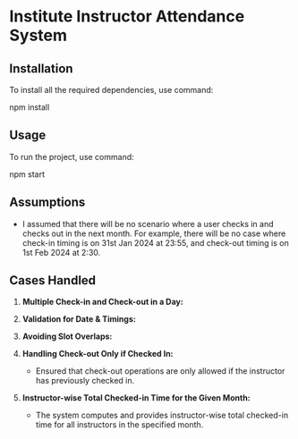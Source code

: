 
#  Institute Instructor Attendance System

## Installation

To install all the required dependencies, use command:

npm install

## Usage

To run the project, use command:

npm start


## Assumptions

- I assumed that there will be no scenario where a user checks in and checks out in the next month. For example, there will be no case where check-in timing is on 31st Jan 2024 at 23:55, and check-out timing is on 1st Feb 2024 at 2:30.

## Cases Handled

1. **Multiple Check-in and Check-out in a Day:**
  
2. **Validation for Date & Timings:**

3. **Avoiding Slot Overlaps:**

4. **Handling Check-out Only if Checked In:**
   - Ensured that check-out operations are only allowed if the instructor has previously checked in.

5. **Instructor-wise Total Checked-in Time for the Given Month:**
   - The system computes and provides instructor-wise total checked-in time for all instructors in the specified month.
